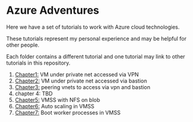 # Azure Adventures


Here we have a set of tutorials to work with Azure cloud technologies.

These tutorials represent my personal experience and may be helpful for other
people.

Each folder contains a different tutorial and one tutorial may link to other
tutorials in this repository.


1. [Chapter1:](chapter1/) VM under private net accessed via VPN
2. [Chapter2:](https://github.com/marconetto/azadventures/tree/main/chapter2/) VM under private net accessed via bastion
3. [Chapter3:](https://github.com/marconetto/azadventures/tree/main/chapter3/) peering vnets to access via vpn and bastion
4. chapter 4: TBD
5. [Chapter5:](https://github.com/marconetto/azadventures/tree/main/chapter5/) VMSS with NFS on blob
5. [Chapter6:](https://github.com/marconetto/azadventures/tree/main/chapter6/) Auto scaling in VMSS
5. [Chapter7:](https://github.com/marconetto/azadventures/tree/main/chapter7/) Boot worker processes in VMSS
